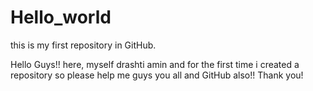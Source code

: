 # Hello_world
this is my first repository in GitHub.

Hello Guys!!
here, myself drashti amin and for the first time i created a repository so please help me guys you all and GitHub also!!
Thank you!
